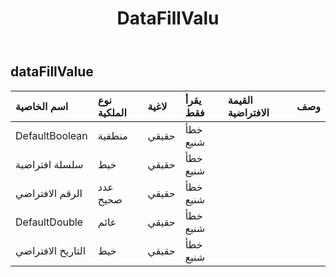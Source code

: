 ﻿---
title: DataFillValu
second_title: Aspose.Cells Cloud Documen
type: docs
url: /ar/specification/model/datafillvalue/
description: "Aspose.Cells مواصفات النموذج السحابي: DataFillValue. تعامل بسهولة مع Excel ومستندات جداول البيانات الأخرى التي تحتوي على ميزات مثل الفتح والتوليد والتحرير والتقسيم والدمج والمقارنة والتحويل"
weight: 50
---
## **dataFillValue**

 

| اسم الخاصية| نوع الملكية| لاغية| يقرأ فقط| القيمة الافتراضية| وصف|
|:- |:- |:- |:- |:- |:- |
| DefaultBoolean| منطقية| حقيقي| خطأ شنيع|||
| سلسلة افتراضية| خيط| حقيقي| خطأ شنيع|||
| الرقم الافتراضي| عدد صحيح| حقيقي| خطأ شنيع|||
| DefaultDouble| عائم| حقيقي| خطأ شنيع|||
| التاريخ الافتراضي| خيط| حقيقي| خطأ شنيع|||

